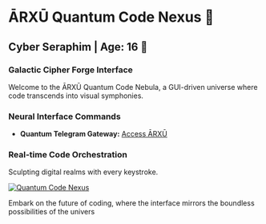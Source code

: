 # ĀRXŪ Quantum Code Nexus 🌌

## Cyber Seraphim | Age: 16 🚀

### Galactic Cipher Forge Interface
Welcome to the ĀRXŪ Quantum Code Nebula, a GUI-driven universe where code transcends into visual symphonies.

### Neural Interface Commands
- **Quantum Telegram Gateway:** [Access ĀRXŪ](https://t.me/A0R3A)

### Real-time Code Orchestration
Sculpting digital realms with every keystroke.

[![Quantum Code Nexus](https://www.istockphoto.com/vector/hud-virtual-futuristic-elements-set-vector-gm992879690-268987718)](https://github.com/Arxuishere)

Embark on the future of coding, where the interface mirrors the boundless possibilities of the univers
